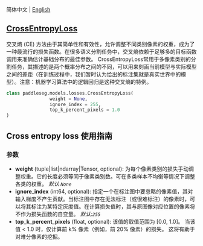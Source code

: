 简体中文 | [English](CrossEntropyLoss_en.md)
## [CrossEntropyLoss](../../../paddleseg/models/losses/cross_entropy_loss.py)


交叉熵 (CE) 方法由于其简单性和有效性，允许调整不同类别像素的权重，成为了一种最流行的损失函数。在很多语义分割任务中，交叉熵依赖于足够多的目标函数调用来准确估计基础分布的最佳参数。
CrossEntropyLoss常用于多像素类别的分割任务，其描述的是两个概率分布之间的不同，可以用来刻画当前模型与实际模型之间的差距（在训练过程中，我们暂时认为给出的标注集就是真实世界中的模型）。注意：机器学习算法中的逻辑回归是这种交叉熵的特例。
```python
class paddleseg.models.losses.CrossEntropyLoss(
                weight = None,
                ignore_index = 255,
                top_k_percent_pixels = 1.0
)
```

## Cross entropy loss 使用指南

### 参数
* **weight**  (tuple|list|ndarray|Tensor, optional): 为每个像素类别的损失手动调整权重。它的长度必须等同于像素类别数。可在多类样本不均衡等情况下调整各类的权重。
            *默认 ``None``*
* **ignore_index** (int64, optional): 指定一个在标注图中要忽略的像素值，其对输入梯度不产生贡献。当标注图中存在无法标注（或很难标注）的像素时，可以将其标注为某特定灰度值。在计算损失值时，其与原图像对应位置的像素将不作为损失函数的自变量。 *默认:``255``*
* **top_k_percent_pixels** (float, optional): 该值的取值范围为 [0.0, 1.0]。 当该值 < 1.0 时，仅计算前 k% 像素（例如，前 20% 像素）的损失。 这将有助于对难分像素的挖掘。
